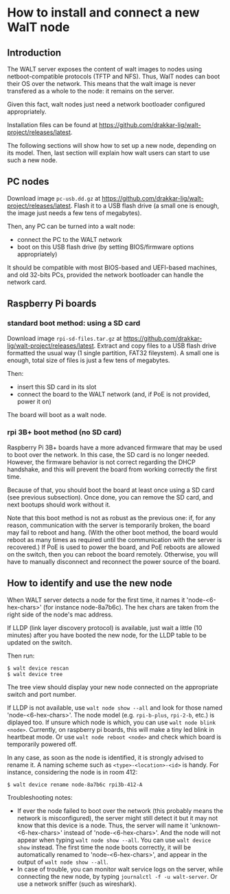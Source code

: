 
# How to install and connect a new WalT node

## Introduction

The WALT server exposes the content of walt images to nodes using netboot-compatible protocols (TFTP and NFS).
Thus, WalT nodes can boot their OS over the network.
This means that the walt image is never transfered as a whole to the node: it remains on the server.

Given this fact, walt nodes just need a network bootloader configured appropriately.

Installation files can be found at https://github.com/drakkar-lig/walt-project/releases/latest.

The following sections will show how to set up a new node, depending on its model.
Then, last section will explain how walt users can start to use such a new node.


## PC nodes

Download image `pc-usb.dd.gz` at https://github.com/drakkar-lig/walt-project/releases/latest.
Flash it to a USB flash drive (a small one is enough, the image just needs a few tens of megabytes).

Then, any PC can be turned into a walt node:
* connect the PC to the WALT network
* boot on this USB flash drive (by setting BIOS/firmware options appropriately)

It should be compatible with most BIOS-based and UEFI-based machines, and old 32-bits PCs, provided
the network bootloader can handle the network card.


## Raspberry Pi boards

### standard boot method: using a SD card

Download image `rpi-sd-files.tar.gz` at https://github.com/drakkar-lig/walt-project/releases/latest.
Extract and copy files to a USB flash drive formatted the usual way (1 single partition, FAT32 fileystem).
A small one is enough, total size of files is just a few tens of megabytes.

Then:
* insert this SD card in its slot
* connect the board to the WALT network (and, if PoE is not provided, power it on)

The board will boot as a walt node.


### rpi 3B+ boot method (no SD card)

Raspberry Pi 3B+ boards have a more advanced firmware that may be used to boot over the network.
In this case, the SD card is no longer needed. However, the firmware behavior is not correct regarding
the DHCP handshake, and this will prevent the board from working correctly the first time.

Because of that, you should boot the board at least once using a SD card (see previous subsection).
Once done, you can remove the SD card, and next bootups should work without it.

Note that this boot method is not as robust as the previous one: if, for any reason, communication with
the server is temporarily broken, the board may fail to reboot and hang. (With the other boot method,
the board would reboot as many times as required until the communication with the server is recovered.)
If PoE is used to power the board, and PoE reboots are allowed on the switch, then you can reboot the
board remotely. Otherwise, you will have to manually disconnect and reconnect the power source of the
board.


## How to identify and use the new node

When WALT server detects a node for the first time, it names it 'node-<6-hex-chars>' (for instance node-8a7b6c).
The hex chars are taken from the right side of the node's mac address.

If LLDP (link layer discovery protocol) is available, just wait a little (10 minutes) after you have booted
the new node, for the LLDP table to be updated on the switch.

Then run:
```
$ walt device rescan
$ walt device tree
```

The tree view should display your new node connected on the appropriate switch and port number.

If LLDP is not available, use `walt node show --all` and look for those named 'node-<6-hex-chars>'.
The node model (e.g. `rpi-b-plus`, `rpi-2-b`, etc.) is diplayed too.
If unsure which node is which, you can use `walt node blink <node>`. Currently, on raspberry pi boards,
this will make a tiny led blink in heartbeat mode. Or use `walt node reboot <node>` and check which
board is temporarily powered off.

In any case, as soon as the node is identified, it is strongly advised to rename it. A naming scheme
such as `<type>-<location>-<id>` is handy. For instance, considering the node is in room 412:
```
$ walt device rename node-8a7b6c rpi3b-412-A
```

Troubleshooting notes:
* If ever the node failed to boot over the network (this probably means the network is misconfigured),
  the server might still detect it but it may not know that this device is a node. Thus, the server
  will name it 'unknown-<6-hex-chars>' instead of 'node-<6-hex-chars>'. And the node will not appear
  when typing `walt node show --all`. You can use `walt device show` instead.
  The first time the node boots correctly, it will be automatically renamed to 'node-<6-hex-chars>',
  and appear in the output of `walt node show --all`.
* In case of trouble, you can monitor walt service logs on the server, while connecting the new node,
  by typing `journalctl -f -u walt-server`. Or use a network sniffer (such as wireshark).

